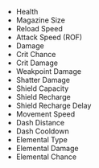 - Health
- Magazine Size
- Reload Speed
- Attack Speed (ROF)
- Damage
- Crit Chance
- Crit Damage
- Weakpoint Damage
- Shatter Damage
- Shield Capacity
- Shield Recharge
- Shield Recharge Delay
- Movement Speed
- Dash Distance
- Dash Cooldown
- Elemental Type
- Elemental Damage
- Elemental Chance